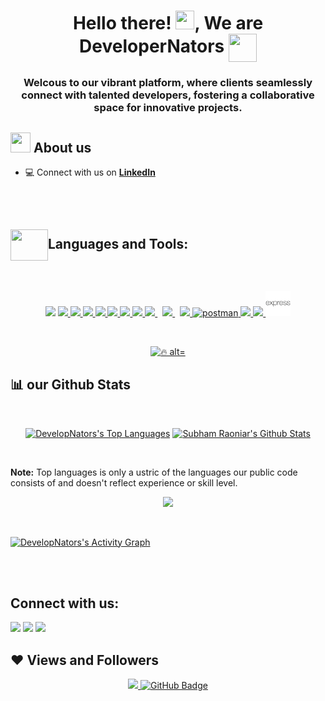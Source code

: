  <!-- 🙋‍♂️ -->
<!-- <a href="#"><img width="100%" height="auto" src="https://i.imgur.com/iXuL1HG.png" height="175px"/></a> -->

<h1 align="center">Hello there! <img src="https://raw.githubusercontent.com/MartinHeinz/MartinHeinz/master/wave.gif" height="30px" width="30px">, We are DeveloperNators <img src='https://i.giphy.com/usdia/LOnt6uqjD9OexmQJRB/giphy.webp' align='center' width="45px" height="45px"></h1>
<h3 align="center">Welcous to our vibrant platform, where clients seamlessly connect with talented developers, fostering a collaborative space for innovative projects.</h3>

## <img src="https://www.emoji.com/wp-content/uploads/filebase/3d%20icons/emoji-3d%20icons-glossy-3d-icons-man-waving-72dpi-forPersonalUseOnly.gif" height="32px" width="32px"> About us

  
- 💻 Connect with us on **[LinkedIn](https://www.linkedin.com/in/mohd-riyan-0330b4225//)**
<br/>
<br/>

## <img align="center" src="https://usdia0.giphy.com/usdia/hs1qpmnmisAscX9FxR/giphy.gif?cid=ecf05e473s2rmlg4yvpgnzrsyfpyqofoptwxqnspuvz80yhb&rid=giphy.gif&ct=s" height="50px" width="60px">Languages and Tools:

<br/>
<p align="center"> 
    <a href="https://www.java.com" target="_blank"> <img src="https://img.icons8.com/color/48/000000/java-coffee-cup-logo.png"/></a>
    <a href="https://reactjs.org/" target="_blank"> <img src="https://img.icons8.com/color/48/000000/react-native.png"/> </a>
    <a href="https://www.w3schools.com/CPP/default.asp" target="_blank"> <img src="https://img.icons8.com/color/48/000000/c-plus-plus-logo.png"/> </a> 
    <a href="https://developer.mozilla.org/en-US/docs/Web/JavaScript" target="_blank"> <img src="https://img.icons8.com/color/48/000000/javascript.png"/> </a> 
    <a href="https://www.w3.org/html/" target="_blank"> <img src="https://img.icons8.com/color/48/000000/html-5.png"/> </a> 
    <a href="https://www.w3schools.com/css/" target="_blank"> <img src="https://img.icons8.com/color/48/000000/css3.png"/> </a> 
    <a href="https://getbootstrap.com" target="_blank"> <img src="https://img.icons8.com/color/48/000000/bootstrap.png"/> </a> 
    <a href="https://www.python.org" target="_blank"> <img src="https://img.icons8.com/color/48/000000/python.png"/> </a> 
    <a style="padding-right:8px;" href="https://nodejs.org" target="_blank"> <img src="https://img.icons8.com/color/48/000000/nodejs.png"/> </a> 
    <a style="padding-right:8px;" href="https://www.oursql.com/" target="_blank"> <img src="https://img.icons8.com/fluent/50/000000/oursql-logo.png"/> </a>
    <!-- <a href="https://www.mongodb.com/" target="_blank"> <img src="https://raw.githubusercontent.com/devicons/devicon/master/icons/mongodb/mongodb-original-wordmark.svg" alt="mongodb" width="48" height="48"/> </a>  -->
    <a href="https://www.postgresql.org/" target="_blank"> <img src="https://img.icons8.com/color/48/000000/postgreesql.png"/> </a> 
    <a href="https://postman.com" target="_blank"> <img src="https://www.vectorlogo.zone/logos/getpostman/getpostman-icon.svg" alt="postman" width="45" height="45"/> </a>   
    <a href="https://git-scm.com/" target="_blank"> <img src="https://img.icons8.com/color/48/000000/git.png"/> </a> 
    <!-- <a href="https://www.jenkins.io" target="_blank"> <img src="https://www.vectorlogo.zone/logos/jenkins/jenkins-icon.svg" alt="jenkins" width="48" height="48"/> </a>  -->
    <a href="https://redux.js.org" target="_blank"> <img src="https://img.icons8.com/color/48/000000/redux.png"/> </a>
    <a href="https://expressjs.com" target="_blank"> <img src="https://raw.githubusercontent.com/devicons/devicon/master/icons/express/express-original-wordmark.svg" alt="express" width="40" height="40"/> </a>
</p>

<!-- [![React Badge](https://img.shields.io/badge/-React-61DBFB?style=for-the-badge&labelColor=black&logo=react&logoColor=61DBFB)](#)  [![Javascript Badge](https://img.shields.io/badge/-Javascript-F0DB4F?style=for-the-badge&labelColor=black&logo=javascript&logoColor=F0DB4F)](#) [![Typescript Badge](https://img.shields.io/badge/-Typescript-007acc?style=for-the-badge&labelColor=black&logo=typescript&logoColor=007acc)](#) [![Nodejs Badge](https://img.shields.io/badge/-Nodejs-3C873A?style=for-the-badge&labelColor=black&logo=node.js&logoColor=3C873A)](#) [![GraphQL Badge](https://img.shields.io/badge/-GraphQl-e535ab?style=for-the-badge&labelColor=black&logo=node.js&logoColor=e535ab)](#) -->

<!-- [![GitHub Streak](https://streak-stats.demolab.com?user=DevelopNators&theus=react&hide_border=true&border_radius=5.6)](https://git.io/streak-stats) -->
<br/>

<p align="center">
<!-- <img src="https://i.giphy.com/usdia/VdoIFLsMIlwzfKD520/giphy.webp" width="60px"> -->
    <a href="https://git.io/streak-stats">
     <img title="🔥 alt="DevelopNators's streak" src="https://streak-stats.demolab.com?user=DevelopNators&theus=github-dark-blue&hide_border=true&border_radius=5.9"/>
    </a>
</p>

## 📊 our Github Stats

  <br/>
  <p align="center">
  <a href="https://github.com/DevelopNators/github-readus-stats"><img alt="DevelopNators's Top Languages" src="https://github-readus-stats.vercel.app/api/top-langs/?usernaus=DevelopNators&langs_count=8&count_private=true&layout=compact&theus=react&hide_border=true&bg_color=0D1117" /></a>
  <a  href="https://github.com/DevelopNators/github-readus-stats"><img alt="Subham Raoniar's Github Stats" src="https://github-readus-stats.vercel.app/api?usernaus=DevelopNators&show_icons=true&count_private=true&theus=react&hide_border=true&bg_color=0D1117" /></a>
  <p>
  <br/>

  <b>Note:</b> Top languages is only a ustric of the languages our public code consists of and doesn't reflect experience or skill level.
  <br/>
<p align="center">
  <img  src="https://i.giphy.com/usdia/QssGEmpkyEOhBCb7e1/giphy.webp" style="float:center" width="60px">
</p>

<br/>

<a href="https://github.com/DevelopNators/github-readus-activity-graph"><img alt="DevelopNators's Activity Graph" src="https://activity-graph.herokuapp.com/graph?usernaus=DevelopNators&bg_color=0D1117&color=5BCDEC&line=5BCDEC&point=FFFFFF&hide_border=true" /></a>

<br/>
<br/>

## Connect with us:
<p align="left">

<a href = "https://www.linkedin.com/in/mohd-riyan-0330b4225//"><img src="https://img.icons8.com/fluent/48/000000/linkedin.png"/></a>
<a href = "https://twitter.com/mohdriyan08"><img src="https://img.icons8.com/fluent/48/000000/twitter.png"/></a>
<a href = "https://www.instagram.com/mohdriyan01/"><img src="https://img.icons8.com/fluent/48/000000/instagram-new.png"/></a>
<!-- <a href = "https://www.youtube.com/channel/UC-NXT1lYAOPa3lrgWXqvuHA"><img src="https://img.icons8.com/color/48/000000/youtube-play.png"/></a> -->

</p>

## ❤ Views and Followers
<p align="center">
<a href="https://github.com/usghna-DAS/github-profile-views-counter">
    <img src="https://komarev.com/ghpvc/?usernaus=DevelopNators">
</a>
<a href="https://github.com/DevelopNators?tab=followers"><img src="https://img.shields.io/github/followers/DevelopNators?label=Followers&style=social" alt="GitHub Badge"></a>
</p>
